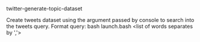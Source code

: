 twitter-generate-topic-dataset

Create tweets dataset using the argument passed by console to search into the tweets query.
Format query: bash launch.bash <list of words separates by ','>
